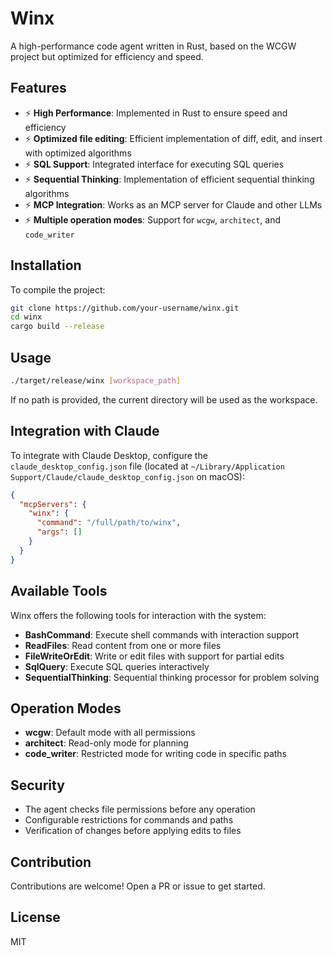 # Winx

A high-performance code agent written in Rust, based on the WCGW project but optimized for efficiency and speed.

## Features

- ⚡ **High Performance**: Implemented in Rust to ensure speed and efficiency
- ⚡ **Optimized file editing**: Efficient implementation of diff, edit, and insert with optimized algorithms
- ⚡ **SQL Support**: Integrated interface for executing SQL queries
- ⚡ **Sequential Thinking**: Implementation of efficient sequential thinking algorithms
- ⚡ **MCP Integration**: Works as an MCP server for Claude and other LLMs
- ⚡ **Multiple operation modes**: Support for `wcgw`, `architect`, and `code_writer`

## Installation

To compile the project:

```bash
git clone https://github.com/your-username/winx.git
cd winx
cargo build --release
```

## Usage

```bash
./target/release/winx [workspace_path]
```

If no path is provided, the current directory will be used as the workspace.

## Integration with Claude

To integrate with Claude Desktop, configure the `claude_desktop_config.json` file (located at
`~/Library/Application Support/Claude/claude_desktop_config.json` on macOS):

```json
{
  "mcpServers": {
    "winx": {
      "command": "/full/path/to/winx",
      "args": []
    }
  }
}
```

## Available Tools

Winx offers the following tools for interaction with the system:

- **BashCommand**: Execute shell commands with interaction support
- **ReadFiles**: Read content from one or more files
- **FileWriteOrEdit**: Write or edit files with support for partial edits
- **SqlQuery**: Execute SQL queries interactively
- **SequentialThinking**: Sequential thinking processor for problem solving

## Operation Modes

- **wcgw**: Default mode with all permissions
- **architect**: Read-only mode for planning
- **code_writer**: Restricted mode for writing code in specific paths

## Security

- The agent checks file permissions before any operation
- Configurable restrictions for commands and paths
- Verification of changes before applying edits to files

## Contribution

Contributions are welcome! Open a PR or issue to get started.

## License

MIT
